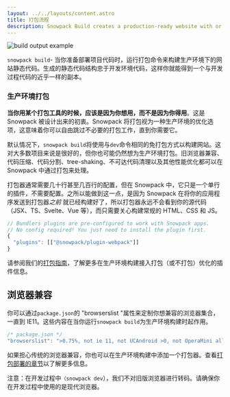 ```yaml
---
layout: ../../layouts/content.astro
title: 打包流程
description: Snowpack Build creates a production-ready website with or without a bundler
---
```


![build output example](/img/snowpack-build-example.png)

`snowpack build`- 当你准备部署项目代码时，运行打包命令来构建生产环境下的网站静态代码。生成的静态代码结构忠于开发环境代码，这样你就能得到一个与开发过程代码的近乎一样的副本。

### 生产环境打包

**当你用某个打包工具的时候，应该是因为你想用，而不是因为你得用**。这是 Snowpack 被设计出来的初衷。Snowpack 将打包视为一种生产环境的优化选项，这意味着你可以自由跳过不必要的打包工作，直到你需要它。

默认情况下，`snowpack build`将使用与`dev`命令相同的免打包方式以构建网站。这对大多数项目来说是很好的，但你也可能仍然想为生产环境打包。旧浏览器兼容、代码压缩、代码分割、tree-shaking、不可达代码清理以及其他性能优化都可以在 Snowpack 中通过打包来处理。

打包器通常需要几十行甚至几百行的配置，但在 Snowpack 中，它只是一个单行的插件，不需要配置。之所以能做到这一点，是因为 Snowpack 在将你的应用程序发送到打包器*之前* 就已经构建好了，所以打包器永远不会看到你的源代码（JSX、TS、Svelte、Vue 等），而只需要关心构建常规的 HTML、CSS 和 JS。

```js
// Bundlers plugins are pre-configured to work with Snowpack apps.
// No config required! You just need to install the plugin first.
{
  "plugins": [["@snowpack/plugin-webpack"]]
}
```

请参阅我们的[打包指南](/guides/optimize-and-bundle)，了解更多在生产环境构建接入打包（或不打包）优化的插件信息。

## 浏览器兼容

你可以通过`package.json`的 "browserslist "属性来定制你想兼容的浏览器集合，一直到 IE11。这些内容在当你运行`snowpack build`为生产环境构建时起作用。

```js
/* package.json */
"browserslist": ">0.75%, not ie 11, not UCAndroid >0, not OperaMini all",
```

如果担心传统的浏览器兼容，你也可以在生产环境构建中添加一个打包器。查看[打包部署的章节](/guides/optimize-and-bundle)以了解更多信息。

注意：在开发过程中`（snowpack dev`），我们不对旧版浏览器进行转码。请确保你在开发过程中使用的是现代浏览器。
